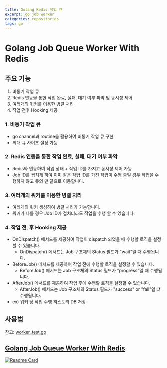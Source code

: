 ```yaml
---
title: Golang Redis 작업 큐
excerpt: go job worker
categories: repositories
tags: go
---
```


# Golang Job Queue Worker With Redis

## 주요 기능

1. 비동기 작업 큐
2. Redis 연동을 통한 작업 완료, 실패, 대기 여부 파악 및 동시성 제어
3. 여러개의 워커를 이용한 병렬 처리
4. 작업 전후 Hooking 제공

### 1. 비동기 작업 큐

-   go channel과 routine을 활용하여 비동기 작업 큐 구현
-   최대 큐 사이즈 설정 가능

### 2. Redis 연동을 통한 작업 완료, 실패, 대기 여부 파악

-   Redis와 연동하여 작업 상태 + 작업 ID를 가지고 동시성 제어 가능
-   Job ID를 겹치게 하여 이미 같은 작업 ID를 가진 작업이 수행 중일 경우 작업을 수행하지 않고 큐의 맨 끝으로 이동합니다.

### 3. 여러개의 워커를 이용한 병렬 처리

-   여러개의 워커 생성하여 병렬 처리가 가능합니다.
-   워커가 다를 경우 Job ID가 겹치더라도 작업을 수행 할 수 있습니다.

### 4. 작업 전, 후 Hooking 제공

-   OnDispatch() 메서드를 제공하여 작업이 dispatch 되었을 때 수행할 로직을 설정할 수 있습니다.
    -   OnDispatch() 메서드는 Job 구조체의 Status 필드가 "wait"일 때 수행됩니다.
-   BeforeJob() 메서드를 제공하여 작업 전에 수행할 로직을 설정할 수 있습니다.
    -   BeforeJob() 메서드는 Job 구조체의 Status 필드가 "progress"일 때 수행됩니다.
-   AfterJob() 메서드를 제공하여 작업 후에 수행할 로직을 설정할 수 있습니다.
    -   AfterJob() 메서드는 Job 구조체의 Status 필드가 "success" or "fail"일 떄 수행됩니다.
-   ex) 워커 당 작업 수행 히스토리 DB 저장

## 사용법

참고: [worker_test.go](./worker_test.go)

## [Golang Job Queue Worker With Redis](https://github.com/meteormin/goworker)

[![Readme Card](https://github-readme-stats.vercel.app/api/pin/?username=meteormin&repo=goworker&show_owner=true&theme=nord)](https://github.com/meteormin/goworker)
